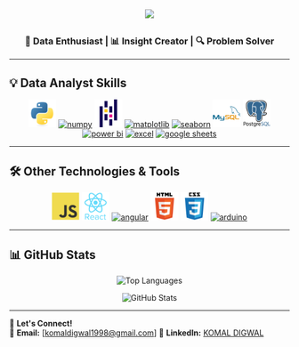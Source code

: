  <h1 align="center">
  <a href="#">
    <img src="https://readme-typing-svg.herokuapp.com?font=Fira+Code&weight=600&size=28&duration=3000&pause=1000&color=F7506E&center=true&vCenter=true&width=435&lines=Hi+%F0%9F%91%8B%2C+I'm+Komal!;A+Passionate+Data+Analyst">
  </a>
</h1>

<h3 align="center">🚀 Data Enthusiast | 📊 Insight Creator | 🔍 Problem Solver</h3>

---

## **💡 Data Analyst Skills**
<p align="center">
  <a href="https://www.python.org"><img src="https://raw.githubusercontent.com/devicons/devicon/master/icons/python/python-original.svg" alt="python" width="50" height="50"/></a> 
  <a href="https://numpy.org/"><img src="https://upload.wikimedia.org/wikipedia/commons/3/31/NumPy_logo_2020.svg" alt="numpy" width="50" height="50"/></a>
  <a href="https://pandas.pydata.org/"><img src="https://raw.githubusercontent.com/devicons/devicon/master/icons/pandas/pandas-original.svg" alt="pandas" width="50" height="50"/></a>
  <a href="https://matplotlib.org/"><img src="https://upload.wikimedia.org/wikipedia/commons/8/84/Matplotlib_icon.svg" alt="matplotlib" width="50" height="50"/></a>
  <a href="https://seaborn.pydata.org/"><img src="https://seaborn.pydata.org/_images/logo-mark-lightbg.svg" alt="seaborn" width="50" height="50"/></a> 
  <a href="https://www.mysql.com/"><img src="https://raw.githubusercontent.com/devicons/devicon/master/icons/mysql/mysql-original-wordmark.svg" alt="mysql" width="50" height="50"/></a> 
  <a href="https://www.postgresql.org"><img src="https://raw.githubusercontent.com/devicons/devicon/master/icons/postgresql/postgresql-original-wordmark.svg" alt="postgresql" width="50" height="50"/></a>
  <a href="https://powerbi.microsoft.com/"><img src="https://github.com/microsoft/PowerBI-Icons/blob/main/SVG/Power-BI.svg?raw=true" alt="power bi" width="50" height="50"/></a>  
  <a href="https://www.microsoft.com/en-us/microsoft-365/excel"><img src="https://upload.wikimedia.org/wikipedia/commons/7/73/Microsoft_Excel_2013-2019_logo.svg" alt="excel" width="50" height="50"/></a>
  <a href="https://www.google.com/sheets/about/"><img src="https://upload.wikimedia.org/wikipedia/commons/3/30/Google_Sheets_logo_%282014-2020%29.svg" alt="google sheets" width="50" height="50"/></a> 
</p>

---

## **🛠️ Other Technologies & Tools**
<p align="center">
  <a href="https://developer.mozilla.org/en-US/docs/Web/JavaScript"><img src="https://raw.githubusercontent.com/devicons/devicon/master/icons/javascript/javascript-original.svg" alt="javascript" width="50" height="50"/></a>
  <a href="https://reactjs.org/"><img src="https://raw.githubusercontent.com/devicons/devicon/master/icons/react/react-original-wordmark.svg" alt="react" width="50" height="50"/></a>  
  <a href="https://angular.io"><img src="https://angular.io/assets/images/logos/angular/angular.svg" alt="angular" width="50" height="50"/></a> 
  <a href="https://www.w3.org/html/"><img src="https://raw.githubusercontent.com/devicons/devicon/master/icons/html5/html5-original-wordmark.svg" alt="html5" width="50" height="50"/></a> 
  <a href="https://www.w3schools.com/css/"><img src="https://raw.githubusercontent.com/devicons/devicon/master/icons/css3/css3-original-wordmark.svg" alt="css3" width="50" height="50"/></a>
  <a href="https://www.arduino.cc/"><img src="https://cdn.worldvectorlogo.com/logos/arduino-1.svg" alt="arduino" width="50" height="50"/></a> 
</p>

---

## **📊 GitHub Stats**
<p align="center">
  <img src="https://github-readme-stats.vercel.app/api/top-langs/?username=komaldigwal&layout=compact&theme=radical" alt="Top Languages" />
</p>
<p align="center">
  <img src="https://github-readme-stats.vercel.app/api?username=komaldigwal&show_icons=true&theme=radical" alt="GitHub Stats" />
</p>

---

🚀 **Let's Connect!**  
📧 **Email:** [komaldigwal1998@gmail.com] 
🔗 **LinkedIn:** [KOMAL DIGWAL](https://www.linkedin.com/in/komal-digwal-21327a35a/) 
